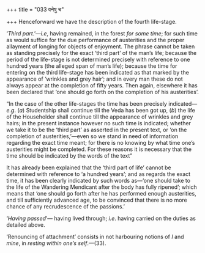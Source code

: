 +++
title = "033 वनेषु च"

+++
Henceforward we have the description of the fourth life-stage.

‘*Third part*.’—*i.e*, having remained, in the forest *for some time*;
for such time as would suffice for the due performance of austerities
and the proper allayment of longing for objects of enjoyment. The phrase
cannot be taken as standing precisely for the exact ‘third part’ of the
man’s life; because the period of the life-stage is not determined
precisely with reference to one hundred years (the alleged span of man’s
life); because the time for entering on the third life-stage has been
indicated as that marked by the appearance of ‘wrinkles and grey hair’;
and in every man these do not always appear at the completion of fifty
years. Then again, elsewhere it has been declared that ‘one should go
forth on the completion of his austerities’.

“In the case of the other life-stages the time has been precisely
indicated—*e.g*. (*a*) Studentship shall continue till the Veda has been
got up, (*b*) the life of the Householder shall continue till the
appearance of wrinkles and grey hairs; in the present instance however
no such time is indicated; whether we take it to be the ‘third part’ as
asserted in the present text, or ‘on the completion of
austerities,’—even so we stand in need of information regarding the
exact time meant; for there is no knowing by what time one’s austerities
might be completed. For these reasons it is necessary that the time
should be indicated by the words of the text”

It has already been explained that the ‘third part of life’ cannot be
determined with reference to ‘a hundred years’; and as regards the exact
time, it has been clearly indicated by such words as—‘one should take to
the life of the Wandering Mendicant after the body has fully ripened’;
which means that ‘one should go forth after he has performed enough
austerities, and till sufficiently advanced age, to be convinced that
there is no more chance of any recrudescence of the passions.’

‘*Having passed*’— having lived through; *i.e*. having carried on the
duties as detailed above.

‘Renouncing of attachment’ consists in not harbouring notions of *I* and
*mine*, in *resting within one’s self*.—(33).


